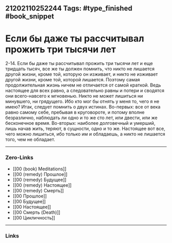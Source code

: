 21202110252244
Tags: #type_finished #book_snippet 
---
# Если бы даже ты рассчитывал прожить три тысячи лет

 2-14. Если бы даже ты рассчитывал прожить три тысячи лет и еще тридцать тысяч, все же ты должен помнить, что никто не лишается другой жизни, кроме той, которую он изживает, и никто не изживает другой жизни, кроме той, которой лишается. Поэтому самая продолжительная жизнь ничем не отличается от самой краткой. Ведь настоящее для всех равно, а следовательно равны и потери  и сводятся они всего-навсего к мгновенью. Никто не может лишиться ни минувшего, ни грядущего. Ибо кто мог бы отнять у меня то, чего я не имею? Итак, следует помнить о двух истинах. Во-первых: все от века равно самому себе, пребывая в круговороте, и потому вполне безразлично, наблюдать ли одно и то же сто лет, или двести, или же бесконечное время. Во-вторых: наиболее долговечный и умерший, лишь начав жить, теряют, в сущности, одно и то же. Настоящее  вот все, чего можно лишиться, ибо только им и обладаешь, а никто не лишается того, чем не обладает. 

---
### Zero-Links
 - [[00 (book) Meditations]]
 - [[00 (remedy) Прошлое]]
 - [[00 (remedy) Будущее]]
 - [[00 (remedy) Настоящее]]
 - [[00 (remedy) Смерть]]
 - [[00 Прошлое]]
 - [[00 Будущее]]
 - [[00 Настоящее]]
 - [[00 Смерть (Death)]]
 - [[00 Цикличность]]
 
---
### Links
